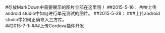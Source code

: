 #存放MarkDown中需要展示的图片全部在这里哦！
##2015-5-16：
###上传android studio中如何进行单元测试的图片。
##2015-5-28：
###上传android studio中如何正确导入三方库。  
##2015-7-1:
###上传Cordova插件开发